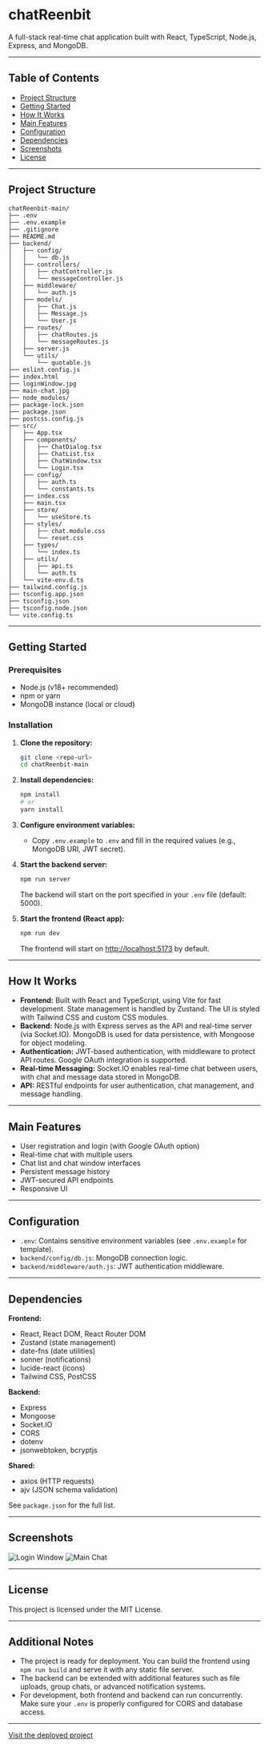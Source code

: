# chatReenbit

A full-stack real-time chat application built with React, TypeScript, Node.js, Express, and MongoDB.

---

## Table of Contents

- [Project Structure](#project-structure)
- [Getting Started](#getting-started)
- [How It Works](#how-it-works)
- [Main Features](#main-features)
- [Configuration](#configuration)
- [Dependencies](#dependencies)
- [Screenshots](#screenshots)
- [License](#license)

---

## Project Structure

```
chatReenbit-main/
├── .env
├── .env.example
├── .gitignore
├── README.md
├── backend/
│   ├── config/
│   │   └── db.js
│   ├── controllers/
│   │   ├── chatController.js
│   │   └── messageController.js
│   ├── middleware/
│   │   └── auth.js
│   ├── models/
│   │   ├── Chat.js
│   │   ├── Message.js
│   │   └── User.js
│   ├── routes/
│   │   ├── chatRoutes.js
│   │   └── messageRoutes.js
│   ├── server.js
│   └── utils/
│       └── quotable.js
├── eslint.config.js
├── index.html
├── loginWindow.jpg
├── main-chat.jpg
├── node_modules/
├── package-lock.json
├── package.json
├── postcss.config.js
├── src/
│   ├── App.tsx
│   ├── components/
│   │   ├── ChatDialog.tsx
│   │   ├── ChatList.tsx
│   │   ├── ChatWindow.tsx
│   │   └── Login.tsx
│   ├── config/
│   │   ├── auth.ts
│   │   └── constants.ts
│   ├── index.css
│   ├── main.tsx
│   ├── store/
│   │   └── useStore.ts
│   ├── styles/
│   │   ├── chat.module.css
│   │   └── reset.css
│   ├── types/
│   │   └── index.ts
│   ├── utils/
│   │   ├── api.ts
│   │   └── auth.ts
│   └── vite-env.d.ts
├── tailwind.config.js
├── tsconfig.app.json
├── tsconfig.json
├── tsconfig.node.json
└── vite.config.ts
```

---

## Getting Started

### Prerequisites

- Node.js (v18+ recommended)
- npm or yarn
- MongoDB instance (local or cloud)

### Installation

1. **Clone the repository:**
   ```bash
   git clone <repo-url>
   cd chatReenbit-main
   ```

2. **Install dependencies:**
   ```bash
   npm install
   # or
   yarn install
   ```

3. **Configure environment variables:**
   - Copy `.env.example` to `.env` and fill in the required values (e.g., MongoDB URI, JWT secret).

4. **Start the backend server:**
   ```bash
   npm run server
   ```
   The backend will start on the port specified in your `.env` file (default: 5000).

5. **Start the frontend (React app):**
   ```bash
   npm run dev
   ```
   The frontend will start on [http://localhost:5173](http://localhost:5173) by default.

---

## How It Works

- **Frontend:** Built with React and TypeScript, using Vite for fast development. State management is handled by Zustand. The UI is styled with Tailwind CSS and custom CSS modules.
- **Backend:** Node.js with Express serves as the API and real-time server (via Socket.IO). MongoDB is used for data persistence, with Mongoose for object modeling.
- **Authentication:** JWT-based authentication, with middleware to protect API routes. Google OAuth integration is supported.
- **Real-time Messaging:** Socket.IO enables real-time chat between users, with chat and message data stored in MongoDB.
- **API:** RESTful endpoints for user authentication, chat management, and message handling.

---

## Main Features

- User registration and login (with Google OAuth option)
- Real-time chat with multiple users
- Chat list and chat window interfaces
- Persistent message history
- JWT-secured API endpoints
- Responsive UI

---

## Configuration

- `.env`: Contains sensitive environment variables (see `.env.example` for template).
- `backend/config/db.js`: MongoDB connection logic.
- `backend/middleware/auth.js`: JWT authentication middleware.

---

## Dependencies

**Frontend:**
- React, React DOM, React Router DOM
- Zustand (state management)
- date-fns (date utilities)
- sonner (notifications)
- lucide-react (icons)
- Tailwind CSS, PostCSS

**Backend:**
- Express
- Mongoose
- Socket.IO
- CORS
- dotenv
- jsonwebtoken, bcryptjs

**Shared:**
- axios (HTTP requests)
- ajv (JSON schema validation)

See `package.json` for the full list.

---

## Screenshots

![Login Window](loginWindow.jpg)
![Main Chat](main-chat.jpg)

---

## License

This project is licensed under the MIT License.

---

## Additional Notes

- The project is ready for deployment. You can build the frontend using `npm run build` and serve it with any static file server.
- The backend can be extended with additional features such as file uploads, group chats, or advanced notification systems.
- For development, both frontend and backend can run concurrently. Make sure your `.env` is properly configured for CORS and database access.

---

<a href="https://netlif-1-l.com" target="_blank" rel="noopener noreferrer">
  Visit the deployed project
</a>
